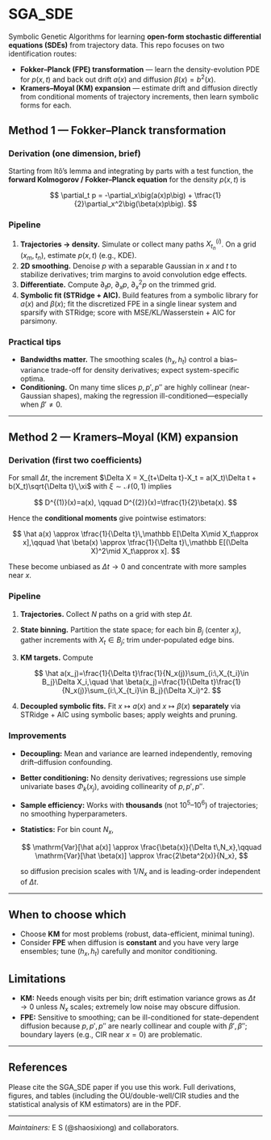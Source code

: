 # SGA\_SDE

Symbolic Genetic Algorithms for learning **open-form stochastic differential equations (SDEs)** from trajectory data. This repo focuses on two identification routes:

* **Fokker–Planck (FPE) transformation** — learn the density-evolution PDE for $p(x,t)$ and back out drift $a(x)$ and diffusion $\beta(x)=b^2(x)$.
* **Kramers–Moyal (KM) expansion** — estimate drift and diffusion directly from conditional moments of trajectory increments, then learn symbolic forms for each.



## Method 1 — Fokker–Planck transformation

### Derivation (one dimension, brief)

Starting from Itô’s lemma and integrating by parts with a test function, the **forward Kolmogorov / Fokker–Planck equation** for the density $p(x,t)$ is

$$
\partial_t p = -\partial_x\big(a(x)p\big) + \tfrac{1}{2}\partial_x^2\big(\beta(x)p\big).
$$


### Pipeline

1. **Trajectories → density.** Simulate or collect many paths $X^{(i)}_{t_n}$. On a grid $(x_m,t_n)$, estimate $p(x,t)$ (e.g., KDE).
2. **2D smoothing.** Denoise $p$ with a separable Gaussian in $x$ and $t$ to stabilize derivatives; trim margins to avoid convolution edge effects.
3. **Differentiate.** Compute $\partial_t p$, $\partial_x p$, $\partial_x^2 p$ on the trimmed grid.
4. **Symbolic fit (STRidge + AIC).** Build features from a symbolic library for $a(x)$ and $\beta(x)$; fit the discretized FPE in a single linear system and sparsify with STRidge; score with MSE/KL/Wasserstein + AIC for parsimony.&#x20;

### Practical tips

* **Bandwidths matter.** The smoothing scales $(h_x,h_t)$ control a bias–variance trade-off for density derivatives; expect system-specific optima.
* **Conditioning.** On many time slices $p, p', p''$ are highly collinear (near-Gaussian shapes), making the regression ill-conditioned—especially when $\beta' \neq 0$.


---

## Method 2 — Kramers–Moyal (KM) expansion

### Derivation (first two coefficients)

For small $\Delta t$, the increment $\Delta X = X_{t+\Delta t}-X_t = a(X_t)\Delta t + b(X_t)\sqrt{\Delta t}\,\xi$ with $\xi\sim\mathcal N(0,1)$ implies

$$
D^{(1)}(x)=a(x), \qquad D^{(2)}(x)=\tfrac{1}{2}\beta(x).
$$

Hence the **conditional moments** give pointwise estimators:

$$
\hat a(x) \approx \tfrac{1}{\Delta t}\,\mathbb E[\Delta X\mid X_t\approx x],\qquad
\hat \beta(x) \approx \tfrac{1}{\Delta t}\,\mathbb E[(\Delta X)^2\mid X_t\approx x].
$$

These become unbiased as $\Delta t\to 0$ and concentrate with more samples near $x$.&#x20;

### Pipeline

1. **Trajectories.** Collect $N$ paths on a grid with step $\Delta t$.
2. **State binning.** Partition the state space; for each bin $B_j$ (center $x_j$), gather increments with $X_t\in B_j$; trim under-populated edge bins.
3. **KM targets.** Compute

   $$
   \hat a(x_j)=\frac{1}{\Delta t}\frac{1}{N_x(j)}\sum_{i:\,X_{t_i}\in B_j}\Delta X_i,\quad
   \hat \beta(x_j)=\frac{1}{\Delta t}\frac{1}{N_x(j)}\sum_{i:\,X_{t_i}\in B_j}(\Delta X_i)^2.
   $$
4. **Decoupled symbolic fits.** Fit $x\mapsto a(x)$ and $x\mapsto \beta(x)$ **separately** via STRidge + AIC using symbolic bases; apply weights and pruning.&#x20;


### Improvements

* **Decoupling:** Mean and variance are learned independently, removing drift–diffusion confounding.
* **Better conditioning:** No density derivatives; regressions use simple univariate bases $\Phi_k(x_j)$, avoiding collinearity of $p,p',p''$.
* **Sample efficiency:** Works with **thousands** (not $10^5$–$10^6$) of trajectories; no smoothing hyperparameters.
* **Statistics:** For bin count $N_x$,

  $$
  \mathrm{Var}[\hat a(x)] \approx \frac{\beta(x)}{\Delta t\,N_x},\qquad
  \mathrm{Var}[\hat \beta(x)] \approx \frac{2\beta^2(x)}{N_x},
  $$

  so diffusion precision scales with $1/N_x$ and is leading-order independent of $\Delta t$.&#x20;


---

## When to choose which

* Choose **KM** for most problems (robust, data-efficient, minimal tuning).
* Consider **FPE** when diffusion is **constant** and you have very large ensembles; tune $(h_x,h_t)$ carefully and monitor conditioning.



## Limitations

* **KM:** Needs enough visits per bin; drift estimation variance grows as $\Delta t\to 0$ unless $N_x$ scales; extremely low noise may obscure diffusion.
* **FPE:** Sensitive to smoothing; can be ill-conditioned for state-dependent diffusion because $p,p',p''$ are nearly collinear and couple with $\beta',\beta''$; boundary layers (e.g., CIR near $x=0$) are problematic.&#x20;

---

## References

Please cite the SGA\_SDE paper if you use this work. Full derivations, figures, and tables (including the OU/double-well/CIR studies and the statistical analysis of KM estimators) are in the PDF.&#x20;

---

*Maintainers:* E S (@shaosixiong) and collaborators.
